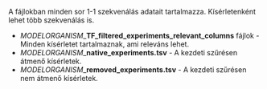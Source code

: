 A fájlokban minden sor 1-1 szekvenálás adatait tartalmazza. Kísérletenként lehet több szekvenálás is.

- *MODELORGANISM*_**TF_filtered_experiments_relevant_columns** fájlok -  Minden kísérletet tartalmaznak, ami releváns lehet.
- *MODELORGANISM*_**native_experiments.tsv** - A kezdeti szűrésen átmenő kísérletek.
- *MODELORGANISM*_**removed_experiments.tsv** - A kezdeti szűrésen nem átmenő kísérletek.
